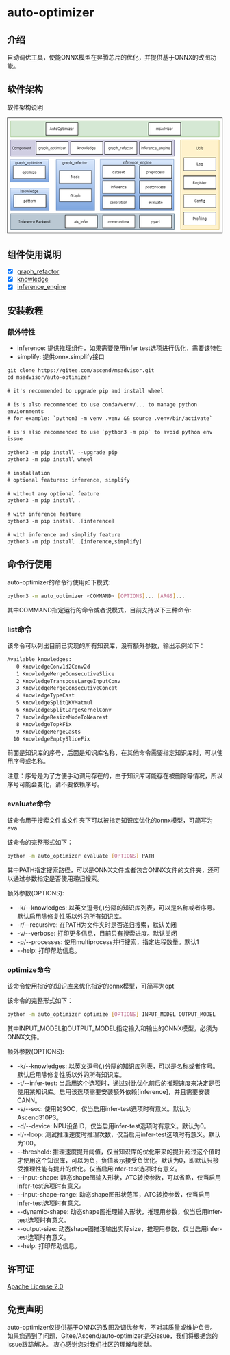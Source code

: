 # auto-optimizer

## 介绍

自动调优工具，使能ONNX模型在昇腾芯片的优化，并提供基于ONNX的改图功能。

## 软件架构

软件架构说明

![软件架构](docs/img/architecture.png)

## 组件使用说明

- [x] [graph_refactor](auto_optimizer/graph_refactor/README.md)
- [x] [knowledge](docs/knowledge_optimizer/knowledge_optimizer_framework.md)
- [x] [inference_engine](auto_optimizer/inference_engine/README.md)

## 安装教程

### 额外特性

 - inference: 提供推理组件，如果需要使用infer test选项进行优化，需要该特性
 - simplify: 提供onnx.simplify接口

```shell
git clone https://gitee.com/ascend/msadvisor.git
cd msadvisor/auto-optimizer

# it's recommended to upgrade pip and install wheel

# is's also recommended to use conda/venv/... to manage python enviornments
# for example: `python3 -m venv .venv && source .venv/bin/activate`

# is's also recommended to use `python3 -m pip` to avoid python env issue

python3 -m pip install --upgrade pip
python3 -m pip install wheel

# installation
# optional features: inference, simplify

# without any optional feature
python3 -m pip install .

# with inference feature
python3 -m pip install .[inference]

# with inference and simplify feature
python3 -m pip install .[inference,simplify]
```

## 命令行使用

auto-optimizer的命令行使用如下模式:

```bash
python3 -m auto_optimizer <COMMAND> [OPTIONS]... [ARGS]...
```

其中COMMAND指定运行的命令或者说模式，目前支持以下三种命令:

### list命令

该命令可以列出目前已实现的所有知识库，没有额外参数，输出示例如下：

```bash
Available knowledges:
   0 KnowledgeConv1d2Conv2d
   1 KnowledgeMergeConsecutiveSlice
   2 KnowledgeTransposeLargeInputConv
   3 KnowledgeMergeConsecutiveConcat
   4 KnowledgeTypeCast
   5 KnowledgeSplitQKVMatmul
   6 KnowledgeSplitLargeKernelConv
   7 KnowledgeResizeModeToNearest
   8 KnowledgeTopkFix
   9 KnowledgeMergeCasts
  10 KnowledgeEmptySliceFix
```

前面是知识库的序号，后面是知识库名称，在其他命令需要指定知识库时，可以使用序号或名称。

注意：序号是为了方便手动调用存在的，由于知识库可能存在被删除等情况，所以序号可能会变化，请不要依赖序号。

### evaluate命令

该命令用于搜索文件或文件夹下可以被指定知识库优化的onnx模型，可简写为eva

该命令的完整形式如下：

```bash
python -m auto_optimizer evaluate [OPTIONS] PATH
```

其中PATH指定搜索路径，可以是ONNX文件或者包含ONNX文件的文件夹，还可以通过参数指定是否使用递归搜索。

额外参数(OPTIONS):
 - -k/--knowledges: 以英文逗号(,)分隔的知识库列表，可以是名称或者序号。默认启用除修复性质以外的所有知识库。
 - -r/--recursive: 在PATH为文件夹时是否递归搜索，默认关闭
 - -v/--verbose: 打印更多信息，目前只有搜索进度。默认关闭
 - -p/--processes: 使用multiprocess并行搜索，指定进程数量。默认1
 - --help: 打印帮助信息。

### optimize命令

该命令使用指定的知识库来优化指定的onnx模型，可简写为opt

该命令的完整形式如下：

```bash
python -m auto_optimizer optimize [OPTIONS] INPUT_MODEL OUTPUT_MODEL
```

其中INPUT_MODEL和OUTPUT_MODEL指定输入和输出的ONNX模型，必须为ONNX文件。

额外参数(OPTIONS):
 - -k/--knowledges: 以英文逗号(,)分隔的知识库列表，可以是名称或者序号。默认启用除修复性质以外的所有知识库。
 - -t/--infer-test: 当启用这个选项时，通过对比优化前后的推理速度来决定是否使用某知识库。启用该选项需要安装额外依赖[inference]，并且需要安装CANN。
 - -s/--soc: 使用的SOC，仅当启用infer-test选项时有意义。默认为Ascend310P3。
 - -d/--device: NPU设备ID，仅当启用infer-test选项时有意义。默认为0。
 - -l/--loop: 测试推理速度时推理次数，仅当启用infer-test选项时有意义。默认为100。
 - --threshold: 推理速度提升阈值，仅当知识库的优化带来的提升超过这个值时才使用这个知识库，可以为负，负值表示接受负优化。默认为0，即默认只接受推理性能有提升的优化。仅当启用infer-test选项时有意义。
 - --input-shape: 静态shape图输入形状，ATC转换参数，可以省略，仅当启用infer-test选项时有意义。
 - --input-shape-range: 动态shape图形状范围，ATC转换参数，仅当启用infer-test选项时有意义。
 - --dynamic-shape: 动态shape图推理输入形状，推理用参数，仅当启用infer-test选项时有意义。
 - --output-size: 动态shape图推理输出实际size，推理用参数，仅当启用infer-test选项时有意义。
 - --help: 打印帮助信息。

## 许可证

[Apache License 2.0](LICENSE)

## 免责声明

auto-optimizer仅提供基于ONNX的改图及调优参考，不对其质量或维护负责。
如果您遇到了问题，Gitee/Ascend/auto-optimizer提交issue，我们将根据您的issue跟踪解决。
衷心感谢您对我们社区的理解和贡献。

